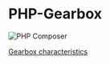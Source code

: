 # PHP-Gearbox
![PHP Composer](https://github.com/mtk3d/gearbox/workflows/PHP%20Composer/badge.svg?branch=master)  

[Gearbox characteristics](doc/characteristics/characteristics.md)
